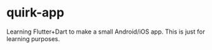 # quirk-app
Learning Flutter+Dart to make a small Android/iOS app. This is just for learning purposes.
